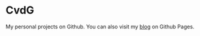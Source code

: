 # CvdG

My personal projects on Github.
You can also visit my [blog](https://cvdg.github.io) on Github Pages.
